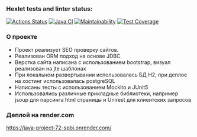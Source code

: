 ### Hexlet tests and linter status:
[![Actions Status](https://github.com/sushilyaz/java-project-72/actions/workflows/hexlet-check.yml/badge.svg)](https://github.com/sushilyaz/java-project-72/actions)
[![Java CI](https://github.com/sushilyaz/java-project-72/actions/workflows/app.yml/badge.svg?branch=main)](https://github.com/sushilyaz/java-project-72/actions/workflows/app.yml)
[![Maintainability](https://api.codeclimate.com/v1/badges/18c28806dbf0e5be0174/maintainability)](https://codeclimate.com/github/sushilyaz/java-project-72/maintainability)
[![Test Coverage](https://api.codeclimate.com/v1/badges/18c28806dbf0e5be0174/test_coverage)](https://codeclimate.com/github/sushilyaz/java-project-72/test_coverage)
### О проекте
- Проект реализует SEO проверку сайтов.
- Реализован ORM подход на основе JDBC
- Верстка сайта написана с использованием bootstrap, визуал реализован на jte шаблонах
- При локальном развертывании использовалась БД H2, при деплое на хостинг использовалась postgreSQL
- Написаны тесты с использованием Mockito и JUnit5
- Использовались различные прикладные библиотеки, например jsoup для парсинга html страницы и Unirest для клиентских запросов
### Деплой на render.com
https://java-project-72-spbi.onrender.com/

